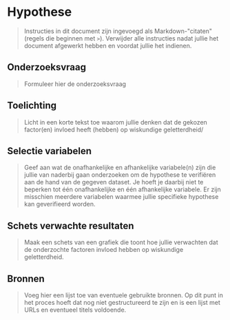 # Hypothese

> Instructies in dit document zijn ingevoegd als Markdown-"citaten" (regels die beginnen met `>`). Verwijder alle instructies nadat jullie het document afgewerkt hebben en voordat jullie het indienen.

## Onderzoeksvraag

> Formuleer hier de onderzoeksvraag

## Toelichting

> Licht in een korte tekst toe waarom jullie denken dat de gekozen factor(en) invloed heeft (hebben) op wiskundige geletterdheid/

## Selectie variabelen

> Geef aan wat de onafhankelijke en afhankelijke variabele(n) zijn die jullie van naderbij gaan onderzoeken om de hypothese te verifiëren aan de hand van de gegeven dataset. Je hoeft je daarbij niet te beperken tot één onafhankelijke en één afhankelijke variabele. Er zijn misschien meerdere variabelen waarmee jullie specifieke hypothese kan geverifieerd worden.

## Schets verwachte resultaten

> Maak een schets van een grafiek die toont hoe jullie verwachten dat de onderzochte factoren invloed hebben op wiskundige geletterdheid.

## Bronnen

> Voeg hier een lijst toe van eventuele gebruikte bronnen. Op dit punt in het proces hoeft dat nog niet gestructureerd te zijn en is een lijst met URLs en eventueel titels voldoende.